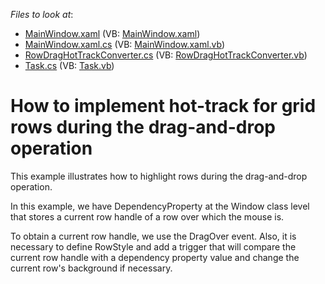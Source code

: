 <!-- default file list -->
*Files to look at*:

* [MainWindow.xaml](./CS/MainWindow.xaml) (VB: [MainWindow.xaml](./VB/MainWindow.xaml))
* [MainWindow.xaml.cs](./CS/MainWindow.xaml.cs) (VB: [MainWindow.xaml.vb](./VB/MainWindow.xaml.vb))
* [RowDragHotTrackConverter.cs](./CS/RowDragHotTrackConverter.cs) (VB: [RowDragHotTrackConverter.vb](./VB/RowDragHotTrackConverter.vb))
* [Task.cs](./CS/Task.cs) (VB: [Task.vb](./VB/Task.vb))
<!-- default file list end -->
# How to implement hot-track for grid rows during the drag-and-drop operation


<p>This example illustrates how to highlight rows during the drag-and-drop operation. </p><p>In this example, we have DependencyProperty at the Window class level that  stores a current row handle of a row over which the mouse is.</p><p>To obtain a current row handle, we use the DragOver event.  Also, it is necessary to define RowStyle and add a trigger that will compare the current row handle with a dependency property value and change the current row's background if necessary.</p>

<br/>


